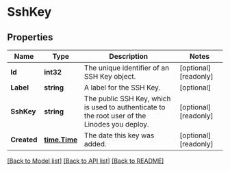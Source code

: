 # SshKey

## Properties

Name | Type | Description | Notes
------------ | ------------- | ------------- | -------------
**Id** | **int32** | The unique identifier of an SSH Key object.  | [optional] [readonly] 
**Label** | **string** | A label for the SSH Key.  | [optional] 
**SshKey** | **string** | The public SSH Key, which is used to authenticate to the root user of the Linodes you deploy.  | [optional] [readonly] 
**Created** | [**time.Time**](time.Time.md) | The date this key was added.  | [optional] [readonly] 

[[Back to Model list]](../README.md#documentation-for-models) [[Back to API list]](../README.md#documentation-for-api-endpoints) [[Back to README]](../README.md)


